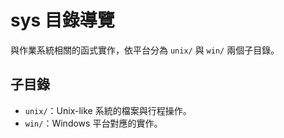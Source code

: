 # sys 目錄導覽

與作業系統相關的函式實作，依平台分為 `unix/` 與 `win/` 兩個子目錄。

## 子目錄

- `unix/`：Unix-like 系統的檔案與行程操作。
- `win/`：Windows 平台對應的實作。
